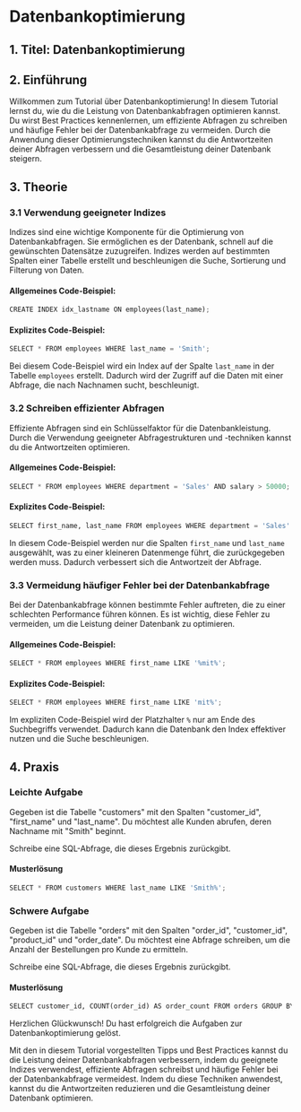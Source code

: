 # Datenbankoptimierung

## 1. Titel: Datenbankoptimierung

## 2. Einführung

Willkommen zum Tutorial über Datenbankoptimierung! In diesem Tutorial lernst du, wie du die Leistung von Datenbankabfragen optimieren kannst. Du wirst Best Practices kennenlernen, um effiziente Abfragen zu schreiben und häufige Fehler bei der Datenbankabfrage zu vermeiden. Durch die Anwendung dieser Optimierungstechniken kannst du die Antwortzeiten deiner Abfragen verbessern und die Gesamtleistung deiner Datenbank steigern.

## 3. Theorie

### 3.1 Verwendung geeigneter Indizes

Indizes sind eine wichtige Komponente für die Optimierung von Datenbankabfragen. Sie ermöglichen es der Datenbank, schnell auf die gewünschten Datensätze zuzugreifen. Indizes werden auf bestimmten Spalten einer Tabelle erstellt und beschleunigen die Suche, Sortierung und Filterung von Daten.

#### Allgemeines Code-Beispiel:

```python
CREATE INDEX idx_lastname ON employees(last_name);
```

#### Explizites Code-Beispiel:

```python
SELECT * FROM employees WHERE last_name = 'Smith';
```

Bei diesem Code-Beispiel wird ein Index auf der Spalte `last_name` in der Tabelle `employees` erstellt. Dadurch wird der Zugriff auf die Daten mit einer Abfrage, die nach Nachnamen sucht, beschleunigt.

### 3.2 Schreiben effizienter Abfragen

Effiziente Abfragen sind ein Schlüsselfaktor für die Datenbankleistung. Durch die Verwendung geeigneter Abfragestrukturen und -techniken kannst du die Antwortzeiten optimieren.

#### Allgemeines Code-Beispiel:

```python
SELECT * FROM employees WHERE department = 'Sales' AND salary > 50000;
```

#### Explizites Code-Beispiel:

```python
SELECT first_name, last_name FROM employees WHERE department = 'Sales' AND salary > 50000;
```

In diesem Code-Beispiel werden nur die Spalten `first_name` und `last_name` ausgewählt, was zu einer kleineren Datenmenge führt, die zurückgegeben werden muss. Dadurch verbessert sich die Antwortzeit der Abfrage.

### 3.3 Vermeidung häufiger Fehler bei der Datenbankabfrage

Bei der Datenbankabfrage können bestimmte Fehler auftreten, die zu einer schlechten Performance führen können. Es ist wichtig, diese Fehler zu vermeiden, um die Leistung deiner Datenbank zu optimieren.

#### Allgemeines Code-Beispiel:

```python
SELECT * FROM employees WHERE first_name LIKE '%mit%';
```

#### Explizites Code-Beispiel:

```python
SELECT * FROM employees WHERE first_name LIKE 'mit%';
```

Im expliziten Code-Beispiel wird der Platzhalter `%` nur am Ende des Suchbegriffs verwendet. Dadurch kann die Datenbank den Index effektiver nutzen und die Suche beschleunigen.

## 4. Praxis

### Leichte Aufgabe

Gegeben ist die Tabelle "customers" mit den Spalten "customer_id", "first_name" und "last_name". Du möchtest alle Kunden abrufen, deren Nachname mit "Smith" beginnt.

Schreibe eine SQL-Abfrage, die dieses Ergebnis zurückgibt.

#### Musterlösung

```python
SELECT * FROM customers WHERE last_name LIKE 'Smith%';


```

### Schwere Aufgabe

Gegeben ist die Tabelle "orders" mit den Spalten "order_id", "customer_id", "product_id" und "order_date". Du möchtest eine Abfrage schreiben, um die Anzahl der Bestellungen pro Kunde zu ermitteln.

Schreibe eine SQL-Abfrage, die dieses Ergebnis zurückgibt.

#### Musterlösung

```python
SELECT customer_id, COUNT(order_id) AS order_count FROM orders GROUP BY customer_id;
```

Herzlichen Glückwunsch! Du hast erfolgreich die Aufgaben zur Datenbankoptimierung gelöst.

Mit den in diesem Tutorial vorgestellten Tipps und Best Practices kannst du die Leistung deiner Datenbankabfragen verbessern, indem du geeignete Indizes verwendest, effiziente Abfragen schreibst und häufige Fehler bei der Datenbankabfrage vermeidest. Indem du diese Techniken anwendest, kannst du die Antwortzeiten reduzieren und die Gesamtleistung deiner Datenbank optimieren.